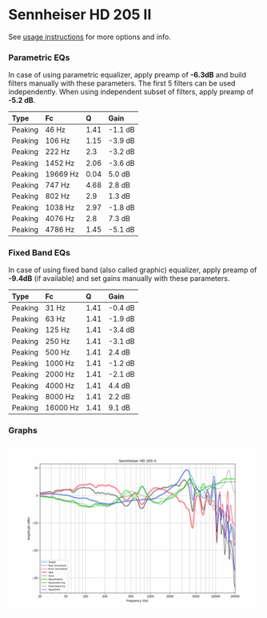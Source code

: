 # Sennheiser HD 205 II
See [usage instructions](https://github.com/jaakkopasanen/AutoEq#usage) for more options and info.

### Parametric EQs
In case of using parametric equalizer, apply preamp of **-6.3dB** and build filters manually
with these parameters. The first 5 filters can be used independently.
When using independent subset of filters, apply preamp of **-5.2 dB**.

| Type    | Fc       |    Q | Gain    |
|:--------|:---------|:-----|:--------|
| Peaking | 46 Hz    | 1.41 | -1.1 dB |
| Peaking | 106 Hz   | 1.15 | -3.9 dB |
| Peaking | 222 Hz   | 2.3  | -3.2 dB |
| Peaking | 1452 Hz  | 2.06 | -3.6 dB |
| Peaking | 19669 Hz | 0.04 | 5.0 dB  |
| Peaking | 747 Hz   | 4.68 | 2.8 dB  |
| Peaking | 802 Hz   | 2.9  | 1.3 dB  |
| Peaking | 1038 Hz  | 2.97 | -1.8 dB |
| Peaking | 4076 Hz  | 2.8  | 7.3 dB  |
| Peaking | 4786 Hz  | 1.45 | -5.1 dB |

### Fixed Band EQs
In case of using fixed band (also called graphic) equalizer, apply preamp of **-9.4dB**
(if available) and set gains manually with these parameters.

| Type    | Fc       |    Q | Gain    |
|:--------|:---------|:-----|:--------|
| Peaking | 31 Hz    | 1.41 | -0.4 dB |
| Peaking | 63 Hz    | 1.41 | -1.9 dB |
| Peaking | 125 Hz   | 1.41 | -3.4 dB |
| Peaking | 250 Hz   | 1.41 | -3.1 dB |
| Peaking | 500 Hz   | 1.41 | 2.4 dB  |
| Peaking | 1000 Hz  | 1.41 | -1.2 dB |
| Peaking | 2000 Hz  | 1.41 | -2.1 dB |
| Peaking | 4000 Hz  | 1.41 | 4.4 dB  |
| Peaking | 8000 Hz  | 1.41 | 2.2 dB  |
| Peaking | 16000 Hz | 1.41 | 9.1 dB  |

### Graphs
![](./Sennheiser%20HD%20205%20II.png)